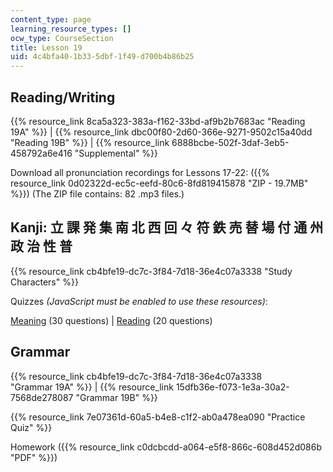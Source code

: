 ```yaml
---
content_type: page
learning_resource_types: []
ocw_type: CourseSection
title: Lesson 19
uid: 4c4bfa40-1b33-5dbf-1f49-d700b4b86b25
---
```


Reading/Writing
---------------

{{% resource_link 8ca5a323-383a-f162-33bd-af9b2b7683ac "Reading 19A" %}} | {{% resource_link dbc00f80-2d60-366e-9271-9502c15a40dd "Reading 19B" %}} | {{% resource_link 6888bcbe-502f-3daf-3eb5-458792a6e416 "Supplemental" %}}

Download all pronunciation recordings for Lessons 17-22: ({{% resource_link 0d02322d-ec5c-eefd-80c6-8fd819415878 "ZIP - 19.7MB" %}}) (The ZIP file contains: 82 .mp3 files.)

Kanji: 立 課 発 集 南 北 西 回 々 符 鉄 売 替 場 付 通 州 政 治 性 普
------------------------------------------------

{{% resource_link cb4bfe19-dc7c-3f84-7d18-36e4c07a3338 "Study Characters" %}}

Quizzes _(JavaScript must be enabled to use these resources)_:

[Meaning](/ans7870/21f/21f.504/s09/lesson19/kanji19-mean/kq19meanq1.html) (30 questions) | [Reading](/ans7870/21f/21f.504/s09/lesson19/kanji19-read/kq19readq1.html) (20 questions)

Grammar
-------

{{% resource_link cb4bfe19-dc7c-3f84-7d18-36e4c07a3338 "Grammar 19A" %}} | {{% resource_link 15dfb36e-f073-1e3a-30a2-7568de278087 "Grammar 19B" %}}

{{% resource_link 7e07361d-60a5-b4e8-c1f2-ab0a478ea090 "Practice Quiz" %}}

Homework ({{% resource_link c0dcbcdd-a064-e5f8-866c-608d452d086b "PDF" %}})